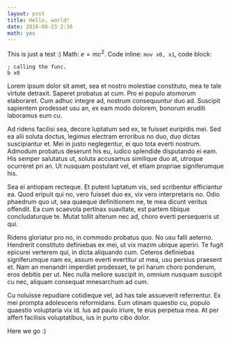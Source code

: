 ```yaml
---
layout: post
title: Hello, world!
date: 2016-08-23 2:36
math: yes
---
```


This is just a test :) Math: $e = mc^2$. Code inline: `mov x0, x1`, code block:

```
; calling the func.
b x0
```

Lorem ipsum dolor sit amet, sea et nostro molestiae constituto, mea te tale virtute detraxit. Saperet probatus at cum. Pro ei populo atomorum elaboraret. Cum adhuc integre ad, nostrum consequuntur duo ad. Suscipit sapientem prodesset usu an, ex eam modo dolorem, bonorum eruditi laboramus eum cu.
<!-- more -->
Ad ridens facilisi sea, decore luptatum sed ex, te fuisset euripidis mei. Sed ea alii soluta doctus, legimus electram erroribus no duo, duo dictas suscipiantur et. Mei in justo neglegentur, ei quo tota everti nostrum. Admodum probatus deserunt his eu, iudico splendide disputando ei eam. His semper salutatus ut, soluta accusamus similique duo at, utroque ocurreret pri an. Ut nusquam postulant vel, et etiam propriae signiferumque his.

Sea ei antiopam recteque. Et putent luptatum vis, sed scribentur efficiantur ea. Quod eripuit qui no, vero fuisset duo ex, vix vero interpretaris no. Odio phaedrum quo ut, sea quaeque definitionem ne, te mea dicunt veritus offendit. Ea cum scaevola pertinax suavitate, est partem tibique concludaturque te. Mutat tollit alterum nec ad, choro everti persequeris ut qui.

Ridens gloriatur pro no, in commodo probatus quo. No usu falli aeterno. Hendrerit constituto definiebas ex mei, ut vix mazim ubique aperiri. Te fugit epicurei verterem qui, in dicta aliquando cum. Ceteros definiebas signiferumque nam ex, assum everti evertitur ut mea, usu persius praesent et. Nam an menandri imperdiet prodesset, te pri harum choro ponderum, eros debitis per ut. Nec nulla meliore suscipit in, omnium nusquam suscipit cu nec, aliquam consequat mnesarchum ad cum.

Cu noluisse repudiare cotidieque vel, ad has tale assueverit referrentur. Ex mei prompta adolescens reformidans. Eum utinam quaestio cu, populo quaestio voluptaria vix id. Ius ad paulo iriure, te eius perpetua mea. At per affert facilisis voluptatibus, ius in purto cibo dolor.

Here we go :)
